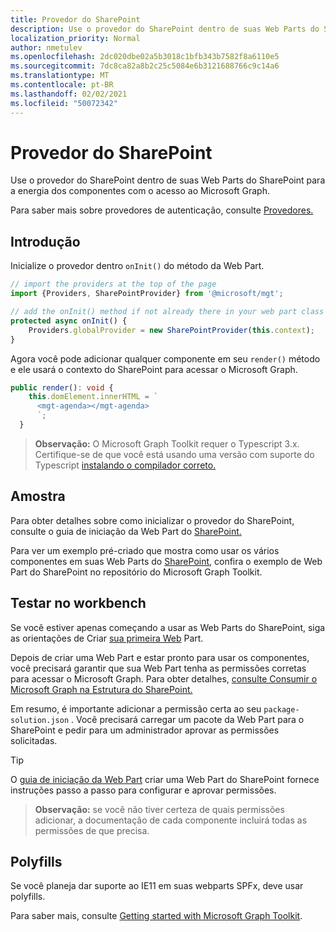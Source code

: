 ```yaml
---
title: Provedor do SharePoint
description: Use o provedor do SharePoint dentro de suas Web Parts do SharePoint para a energia dos componentes com o acesso ao Microsoft Graph.
localization_priority: Normal
author: nmetulev
ms.openlocfilehash: 2dc020dbe02a5b3018c1bfb343b7582f8a6110e5
ms.sourcegitcommit: 7dc8ca82a8b2c25c5084e6b3121688766c9c14a6
ms.translationtype: MT
ms.contentlocale: pt-BR
ms.lasthandoff: 02/02/2021
ms.locfileid: "50072342"
---
```

# <a name="sharepoint-provider"></a>Provedor do SharePoint

Use o provedor do SharePoint dentro de suas Web Parts do SharePoint para a energia dos componentes com o acesso ao Microsoft Graph.

Para saber mais sobre provedores de autenticação, consulte [Provedores.](./providers.md)

## <a name="get-started"></a>Introdução

Inicialize o provedor dentro `onInit()` do método da Web Part.

```ts
// import the providers at the top of the page
import {Providers, SharePointProvider} from '@microsoft/mgt';

// add the onInit() method if not already there in your web part class
protected async onInit() {
    Providers.globalProvider = new SharePointProvider(this.context);
}
```

Agora você pode adicionar qualquer componente em seu `render()` método e ele usará o contexto do SharePoint para acessar o Microsoft Graph.

```ts
public render(): void {
    this.domElement.innerHTML = `
      <mgt-agenda></mgt-agenda>
      `;
  }
```

>**Observação:** O Microsoft Graph Toolkit requer o Typescript 3.x. Certifique-se de que você está usando uma versão com suporte do Typescript [instalando o compilador correto.](https://github.com/SharePoint/sp-dev-docs/wiki/SharePoint-Framework-v1.8-release-notes#support-for-typescript-27-29-and-3x)

## <a name="sample"></a>Amostra

Para obter detalhes sobre como inicializar o provedor do SharePoint, consulte o guia de iniciação da Web Part do [SharePoint.](../get-started/build-a-sharepoint-web-part.md)

Para ver um exemplo pré-criado que mostra como usar os vários componentes em suas Web Parts do [SharePoint,](https://github.com/microsoftgraph/microsoft-graph-toolkit/tree/master/samples/sp-webpart) confira o exemplo de Web Part do SharePoint no repositório do Microsoft Graph Toolkit.

## <a name="test-in-the-workbench"></a>Testar no workbench

Se você estiver apenas começando a usar as Web Parts do SharePoint, siga as orientações de Criar [sua primeira Web](/sharepoint/dev/spfx/web-parts/get-started/build-a-hello-world-web-part) Part.

Depois de criar uma Web Part e estar pronto para usar os componentes, você precisará garantir que sua Web Part tenha as permissões corretas para acessar o Microsoft Graph. Para obter detalhes, [consulte Consumir o Microsoft Graph na Estrutura do SharePoint.](/sharepoint/dev/spfx/use-aad-tutorial)

Em resumo, é importante adicionar a permissão certa ao seu `package-solution.json` . Você precisará carregar um pacote da Web Part para o SharePoint e pedir para um administrador aprovar as permissões solicitadas.

>[!TIP]
>O [guia de iniciação da Web Part](../get-started/build-a-sharepoint-web-part.md#configure-permissions) criar uma Web Part do SharePoint fornece instruções passo a passo para configurar e aprovar permissões.

>**Observação:** se você não tiver certeza de quais permissões adicionar, a documentação de cada componente incluirá todas as permissões de que precisa.

## <a name="polyfills"></a>Polyfills

Se você planeja dar suporte ao IE11 em suas webparts SPFx, deve usar polyfills.

Para saber mais, consulte [Getting started with Microsoft Graph Toolkit](../get-started/overview.md#polyfills).
